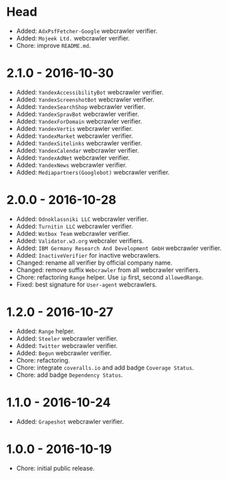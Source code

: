 # Head

- Added: `AdxPsfFetcher-Google` webcrawler verifier.
- Added: `Mojeek Ltd.` webcrawler verifier.
- Chore: improve `README.md`.

# 2.1.0 - 2016-10-30

- Added: `YandexAccessibilityBot` webcrawler verifier.
- Added: `YandexScreenshotBot` webcrawler verifier.
- Added: `YandexSearchShop` webcrawler verifier.
- Added: `YandexSpravBot` webcrawler verifier.
- Added: `YandexForDomain` webcrawler verifier.
- Added: `YandexVertis` webcrawler verifier.
- Added: `YandexMarket` webcrawler verifier.
- Added: `YandexSitelinks` webcrawler verifier.
- Added: `YandexCalendar` webcrawler verifier.
- Added: `YandexAdNet` webcrawler verifier.
- Added: `YandexNews` webcrawler verifier.
- Added: `Mediapartners(Googlebot)` webcrawler verifier.

# 2.0.0 - 2016-10-28

- Added: `Odnoklassniki LLC` webcrawler verifier.
- Added: `Turnitin LLC` webcrawler verifier.
- Added: `Wotbox Team` webcrawler verifier.
- Added: `Validator.w3.org` webcraler verifiers.
- Added: `IBM Germany Research And Development GmbH` webcrawler verifier.
- Added: `InactiveVerifier` for inactive webcrawlers.
- Changed: rename all verifier by official company name.
- Changed: remove suffix `Webcrawler` from all webcrawler verifiers.
- Chore: refactoring `Range` helper. Use `ip` first, second `allowedRange`.
- Fixed: best signature for `User-agent` webcrawlers.

# 1.2.0 - 2016-10-27

- Added: `Range` helper.
- Added: `Steeler` webcrawler verifier.
- Added: `Twitter` webcrawler verifier.
- Added: `Begun` webcrawler verifier.
- Chore: refactoring.
- Chore: integrate `coveralls.io` and add badge `Coverage Status`.
- Chore: add badge `Dependency Status`.

# 1.1.0 - 2016-10-24

- Added: `Grapeshot` webcrawler verifier.

# 1.0.0 - 2016-10-19
 
- Chore: initial public release.
